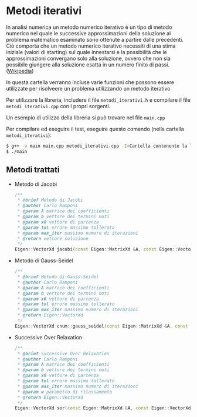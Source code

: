 # Metodi iterativi

In analisi numerica un metodo numerico iterativo è un tipo di metodo numerico nel quale le successive approssimazioni della soluzione al problema matematico esaminato sono ottenute a partire dalle precedenti. Ciò comporta che un metodo numerico iterativo necessiti di una stima iniziale (valori di starting) sul quale innestarsi e la possibilità che le approssimazioni convergano solo alla soluzione, ovvero che non sia possibile giungere alla soluzione esatta in un numero finito di passi. ([Wikipedia](https://it.wikipedia.org/wiki/Metodo_iterativo))

In questa cartella verranno incluse varie funzioni che possono essere utilizzate per risolveere un problema utilizzando un metodo iterativo

Per utilizzare la libreria, includere il file `metodi_iterativi.h` e compilare il file `metodi_iterativi.cpp` con i propri sorgenti.

Un esempio di utilizzo della libreria si può trovare nel file `main.cpp`

Per compilare ed eseguire il test, eseguire questo comando (nella cartella `metodi_iterativi`):
```bash
$ g++ -o main main.cpp metodi_iterativi.cpp -I<Cartella contenente la libreria Eigen>
$ ./main
```

## Metodi trattati

- Metodo di Jacobi

  ```C++
  /**
   * @brief Metodo di Jacobi
   * @author Carlo Ramponi
   * @param A matrice dei coefficienti
   * @param b vettore dei termini noti
   * @param x0 vettore di partenza
   * @param tol errore massimo tollerato
   * @param max_iter massimo numero di iterazioni
   * @return vettore soluzione
   */
  Eigen::VectorXd jacobi(const Eigen::MatrixXd &A, const Eigen::VectorXd &b, const Eigen::VectorXd &x0, double tol, int max_iter);
  ```

- Metodo di Gauss-Seidel

  ```C++
  /**
   * @brief Metodo di Gauss-Seidel
   * @author Carlo Ramponi
   * @param A matrice dei coefficienti
   * @param b vettore dei termini noti
   * @param x0 vettore di partenza
   * @param tol errore massimo tollerato
   * @param max_iter massimo numero di iterazioni
   * @return Eigen::VectorXd 
   */
  Eigen::VectorXd cnum::gauss_seidel(const Eigen::MatrixXd &A, const Eigen::VectorXd &b, const Eigen::VectorXd &x0, double tol, int max_iter);
  ```

- Successive Over Relaxation
  ```C++
  /**
   * @brief Successive Over Relaxation
   * @author Carlo Ramponi
   * @param A matrice dei coefficienti
   * @param b vettore dei termini noti
   * @param x0 vettore di partenza
   * @param tol errore massimo tollerato
   * @param max_iter massimo numero di iterazioni
   * @param w parametro di rilassamento
   * @return Eigen::VectorXd 
   */
  Eigen::VectorXd sor(const Eigen::MatrixXd &A, const Eigen::VectorXd &b, const Eigen::VectorXd &x0, double tol, int max_iter, double w);
  ```
